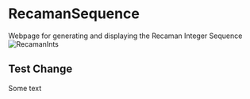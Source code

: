 # RecamanSequence
Webpage for generating and displaying the Recaman Integer Sequence
![RecamanInts](https://user-images.githubusercontent.com/44624103/217949346-392d1fb5-8231-47f7-867a-52a1bc046b91.png)

## Test Change
Some text